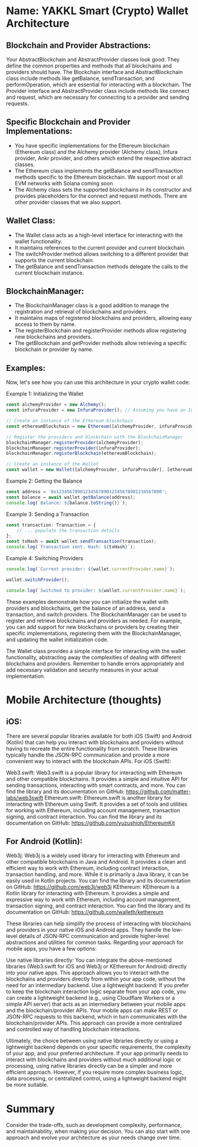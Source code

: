 # Name: YAKKL Smart (Crypto) Wallet Architecture

## Blockchain and Provider Abstractions:

Your AbstractBlockchain and AbstractProvider classes look good. They define the common properties and methods that all blockchains and providers should have.
The Blockchain interface and AbstractBlockchain class include methods like getBalance, sendTransaction, and performOperation, which are essential for interacting with a blockchain.
The Provider interface and AbstractProvider class include methods like connect and request, which are necessary for connecting to a provider and sending requests.

## Specific Blockchain and Provider Implementations:

- You have specific implementations for the Ethereum blockchain (Ethereum class) and the Alchemy provider (Alchemy class), Infura provider, Ankr provider, and others which extend the respective abstract classes.
- The Ethereum class implements the getBalance and sendTransaction methods specific to the Ethereum blockchain. We support most or all EVM networks with Solana coming soon
- The Alchemy class sets the supported blockchains in its constructor and provides placeholders for the connect and request methods. There are other provider classes that we also support.

## Wallet Class:

- The Wallet class acts as a high-level interface for interacting with the wallet functionality.
- It maintains references to the current provider and current blockchain.
- The switchProvider method allows switching to a different provider that supports the current blockchain.
- The getBalance and sendTransaction methods delegate the calls to the current blockchain instance.

## BlockchainManager:

- The BlockchainManager class is a good addition to manage the registration and retrieval of blockchains and providers.
- It maintains maps of registered blockchains and providers, allowing easy access to them by name.
- The registerBlockchain and registerProvider methods allow registering new blockchains and providers.
- The getBlockchain and getProvider methods allow retrieving a specific blockchain or provider by name.

## Examples:
Now, let's see how you can use this architecture in your crypto wallet code:

Example 1: Initializing the Wallet

```typescript
const alchemyProvider = new Alchemy();
const infuraProvider = new InfuraProvider(); // Assuming you have an InfuraProvider class

// Create an instance of the Ethereum blockchain
const ethereumBlockchain = new Ethereum([alchemyProvider, infuraProvider]);

// Register the providers and blockchain with the BlockchainManager
blockchainManager.registerProvider(alchemyProvider);
blockchainManager.registerProvider(infuraProvider);
blockchainManager.registerBlockchain(ethereumBlockchain);

// Create an instance of the Wallet
const wallet = new Wallet([alchemyProvider, infuraProvider], [ethereumBlockchain]);
```

Example 2: Getting the Balance

```typescript
const address = '0x1234567890123456789012345678901234567890';
const balance = await wallet.getBalance(address);
console.log(`Balance: ${balance.toString()}`);
```

Example 3: Sending a Transaction

```typescript
const transaction: Transaction = {
	// ... populate the transaction details
};
const txHash = await wallet.sendTransaction(transaction);
console.log(`Transaction sent. Hash: ${txHash}`);
```

Example 4: Switching Providers

```typescript
console.log(`Current provider: ${wallet.currentProvider.name}`);

wallet.switchProvider();

console.log(`Switched to provider: ${wallet.currentProvider.name}`);
```

These examples demonstrate how you can initialize the wallet with providers and blockchains, get the balance of an address, send a transaction, and switch providers.
The BlockchainManager can be used to register and retrieve blockchains and providers as needed. For example, you can add support for new blockchains or providers by creating their specific implementations, registering them with the BlockchainManager, and updating the wallet initialization code.

The Wallet class provides a simple interface for interacting with the wallet functionality, abstracting away the complexities of dealing with different blockchains and providers.
Remember to handle errors appropriately and add necessary validation and security measures in your actual implementation.

# Mobile Architecture (thoughts)

## iOS:

There are several popular libraries available for both iOS (Swift) and Android (Kotlin) that can help you interact with blockchains and providers without having to recreate the entire functionality from scratch. These libraries typically handle the JSON-RPC communication and provide a more convenient way to interact with the blockchain APIs.
For iOS (Swift):

Web3.swift: Web3.swift is a popular library for interacting with Ethereum and other compatible blockchains. It provides a simple and intuitive API for sending transactions, interacting with smart contracts, and more. You can find the library and its documentation on GitHub: https://github.com/matter-labs/web3swift
Ethereum.swift: Ethereum.swift is another library for interacting with Ethereum using Swift. It provides a set of tools and utilities for working with Ethereum, including account management, transaction signing, and contract interaction. You can find the library and its documentation on GitHub: https://github.com/yuzushioh/EthereumKit

## For Android (Kotlin):

Web3j: Web3j is a widely used library for interacting with Ethereum and other compatible blockchains in Java and Android. It provides a clean and efficient way to work with Ethereum, including contract interaction, transaction handling, and more. While it is primarily a Java library, it can be easily used in Kotlin projects. You can find the library and its documentation on GitHub: https://github.com/web3j/web3j
KEthereum: KEthereum is a Kotlin library for interacting with Ethereum. It provides a simple and expressive way to work with Ethereum, including account management, transaction signing, and contract interaction. You can find the library and its documentation on GitHub: https://github.com/walleth/kethereum

These libraries can help simplify the process of interacting with blockchains and providers in your native iOS and Android apps. They handle the low-level details of JSON-RPC communication and provide higher-level abstractions and utilities for common tasks.
Regarding your approach for mobile apps, you have a few options:

Use native libraries directly: You can integrate the above-mentioned libraries (Web3.swift for iOS and Web3j or KEthereum for Android) directly into your native apps. This approach allows you to interact with the blockchains and providers directly from within your app code, without the need for an intermediary backend.
Use a lightweight backend: If you prefer to keep the blockchain interaction logic separate from your app code, you can create a lightweight backend (e.g., using Cloudflare Workers or a simple API server) that acts as an intermediary between your mobile apps and the blockchain/provider APIs. Your mobile apps can make REST or JSON-RPC requests to this backend, which in turn communicates with the blockchain/provider APIs. This approach can provide a more centralized and controlled way of handling blockchain interactions.

Ultimately, the choice between using native libraries directly or using a lightweight backend depends on your specific requirements, the complexity of your app, and your preferred architecture.
If your app primarily needs to interact with blockchains and providers without much additional logic or processing, using native libraries directly can be a simpler and more efficient approach. However, if you require more complex business logic, data processing, or centralized control, using a lightweight backend might be more suitable.

# Summary

Consider the trade-offs, such as development complexity, performance, and maintainability, when making your decision. You can also start with one approach and evolve your architecture as your needs change over time.
